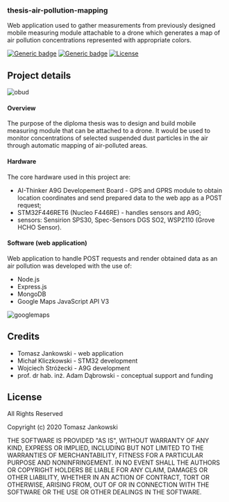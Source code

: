### thesis-air-pollution-mapping
Web application used to gather measurements from previously designed mobile measuring module attachable to a drone which generates a map of air pollution concentrations represented with appropriate colors.

[![Generic badge](https://img.shields.io/badge/node-12.18.0-darkgreen.svg)](https://shields.io/)   [![Generic badge](https://img.shields.io/badge/npm-6.14.4-red.svg)](https://shields.io/) [![License](http://img.shields.io/:license-All_Rights_Reserved-blue.svg?style=flat-square)](http://badges.mit-license.org)

## Project details
![obud](https://user-images.githubusercontent.com/48838669/85040383-0920c580-b189-11ea-9945-e6f76bc0fbe4.png)


#### Overview
The purpose of the diploma thesis was to design and build mobile measuring
module that can be attached to a drone. It would be used to monitor
concentrations of selected suspended dust particles in the air through automatic mapping of air-polluted areas.

#### Hardware
The core hardware used in this project are:
- AI-Thinker A9G Developement Board - GPS and GPRS module to obtain location coordinates and send prepared data to the web app as a POST request;
- STM32F446RET6 (Nucleo F446RE) - handles sensors and A9G;
- sensors: Sensirion SPS30, Spec-Sensors DGS SO2, WSP2110 (Grove HCHO Sensor).

#### Software (web application)
Web application to handle POST requests and render obtained data as an air pollution was developed with the use of:
- Node.js
- Express.js
- MongoDB
- Google Maps JavaScript API V3

![googlemaps](https://user-images.githubusercontent.com/48838669/85042274-4d14ca00-b18b-11ea-98ea-f91e6aeddccc.png)

## Credits
- Tomasz Jankowski - web application
- Michał Kliczkowski - STM32 development
- Wojciech Stróżecki - A9G development
- prof. dr hab. inż. Adam Dąbrowski - conceptual support and funding

## License
All Rights Reserved

Copyright (c) 2020 Tomasz Jankowski

THE SOFTWARE IS PROVIDED "AS IS", WITHOUT WARRANTY OF ANY KIND, EXPRESS OR
IMPLIED, INCLUDING BUT NOT LIMITED TO THE WARRANTIES OF MERCHANTABILITY,
FITNESS FOR A PARTICULAR PURPOSE AND NONINFRINGEMENT. IN NO EVENT SHALL THE
AUTHORS OR COPYRIGHT HOLDERS BE LIABLE FOR ANY CLAIM, DAMAGES OR OTHER
LIABILITY, WHETHER IN AN ACTION OF CONTRACT, TORT OR OTHERWISE, ARISING FROM,
OUT OF OR IN CONNECTION WITH THE SOFTWARE OR THE USE OR OTHER DEALINGS IN
THE SOFTWARE.
